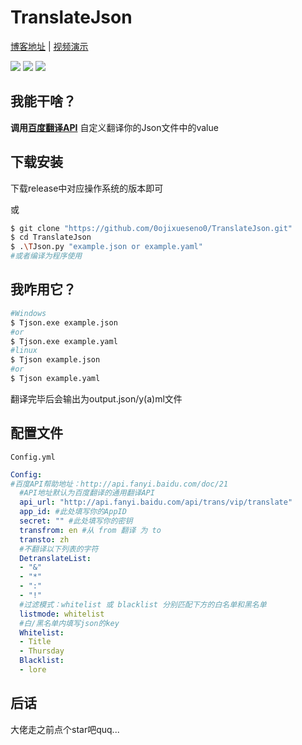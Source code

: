 # TranslateJson

[博客地址](#) | [视频演示](#)

![](https://img.shields.io/badge/TranslateJson-python-green?style=flat&logo=Python) ![](https://img.shields.io/badge/License-AGPL-3.0_License-yellow?style=flat) ![](https://img.shields.io/badge/Version-0.1.0-blueviolet?style=flat)

## 我能干啥？

**调用[百度翻译API](http://api.fanyi.baidu.com/doc/11)** 自定义翻译你的Json文件中的value

## 下载安装

下载release中对应操作系统的版本即可

或

```bash
$ git clone "https://github.com/0ojixueseno0/TranslateJson.git"
$ cd TranslateJson
$ .\TJson.py "example.json or example.yaml"
#或者编译为程序使用
```

## 我咋用它？

```bash
#Windows
$ Tjson.exe example.json
#or
$ Tjson.exe example.yaml
#linux
$ Tjson example.json
#or
$ Tjson example.yaml
```

翻译完毕后会输出为output.json/y(a)ml文件

## 配置文件

```Config.yml```

```yml
Config:
#百度API帮助地址：http://api.fanyi.baidu.com/doc/21
  #API地址默认为百度翻译的通用翻译API
  api_url: "http://api.fanyi.baidu.com/api/trans/vip/translate"
  app_id: #此处填写你的AppID
  secret: "" #此处填写你的密钥
  transfrom: en #从 from 翻译 为 to
  transto: zh
  #不翻译以下列表的字符
  DetranslateList:
  - "&"
  - "*"
  - ":"
  - "!"
  #过滤模式：whitelist 或 blacklist 分别匹配下方的白名单和黑名单
  listmode: whitelist
  #白/黑名单内填写json的key
  Whitelist:
  - Title
  - Thursday
  Blacklist:
  - lore

```

## 后话

大佬走之前点个star吧quq...